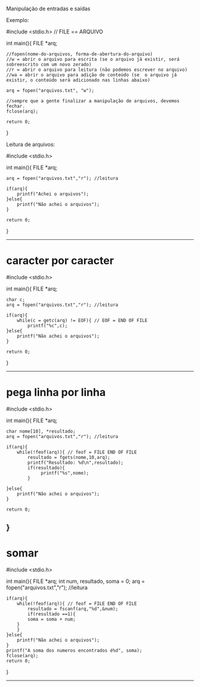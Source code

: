 Manipulação de entradas e saídas

Exemplo:

#include <stdio.h>
// FILE == ARQUIVO

int main(){
    FILE *arq;

    //fopen(nome-do-arquivos, forma-de-abertura-do-arquivo)
    //w = abrir o arquivo para escrita (se o arquivo já existir, será sobreescrito com um novo zerado)
    //r = abrir o arquivo para leitura (não podemos escrever no arquivo)
    //wa = abrir o arquivo para adição de conteúdo (se  o arquivo já existir, o conteúdo será adicionado nas linhas abaixo)

    arq = fopen("arquivos.txt", "w");

    //sempre que a gente finalizar a manipulação de arquivos, devemos fechar. 
    fclose(arq);

    return 0;
}

Leitura de arquivos:

#include <stdio.h>

int main(){
    FILE *arq;

    arq = fopen("arquivos.txt","r"); //leitura

    if(arq){
        printf("Achei o arquivos");
    }else{
        printf("Não achei o arquivos");
    }

    return 0;
}

---------------
# caracter por caracter
#include <stdio.h>

int main(){
    FILE *arq;

    char c;
    arq = fopen("arquivos.txt","r"); //leitura

    if(arq){
        while(c = getc(arq) != EOF){ // EOF = END OF FILE
            printf("%c",c);
    }else{
        printf("Não achei o arquivos");
    }

    return 0;
}

-------------------------
# pega linha por linha
#include <stdio.h>

int main(){
    FILE *arq;

    char nome[10], *resultado;
    arq = fopen("arquivos.txt","r"); //leitura

    if(arq){
        while(!feof(arq)){ // feof = FILE END OF FILE
            resultado = fgets(nome,10,arq);
            printf("Resultado: %d\n",resultado);
            if(resultado){
                 printf("%s",nome);   
            }

    }else{
        printf("Não achei o arquivos");
    }

    return 0;
}
----------------------------------------------------------------------------
# somar

#include <stdio.h>

int main(){
    FILE *arq;
    int num, resultado, soma = 0;
    arq = fopen("arquivos.txt","r"); //leitura

    if(arq){
        while(!feof(arq)){ // feof = FILE END OF FILE
            resultado = fscanf(arq,"%d",&num);
            if(resultado ==1){
            soma = soma + num;
        }
        }
    }else{
        printf("Não achei o arquivos");
    }
    printf("A soma dos numeros encontrados é%d", soma);
    fclose(arq);
    return 0;
}

---------------------------------------------------------------
